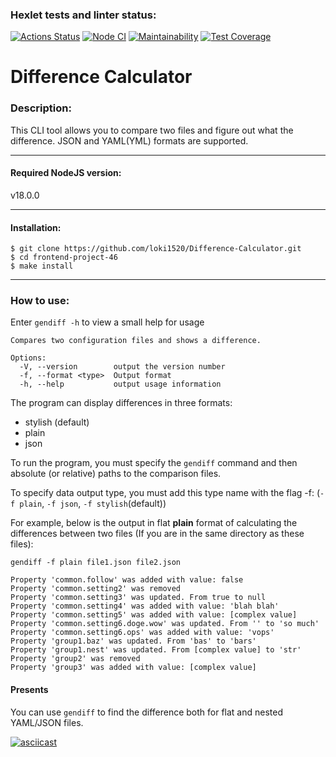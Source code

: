 ### Hexlet tests and linter status:
[![Actions Status](https://github.com/loki1520/frontend-project-46/workflows/hexlet-check/badge.svg)](https://github.com/loki1520/frontend-project-46/actions)
[![Node CI](https://github.com/loki1520/frontend-project-46/actions/workflows/nodejs.yml/badge.svg?branch=main)](https://github.com/loki1520/frontend-project-46/actions/workflows/nodejs.yml)
[![Maintainability](https://api.codeclimate.com/v1/badges/68738663e1d4805a9776/maintainability)](https://codeclimate.com/github/loki1520/frontend-project-46/maintainability)
[![Test Coverage](https://api.codeclimate.com/v1/badges/68738663e1d4805a9776/test_coverage)](https://codeclimate.com/github/loki1520/frontend-project-46/test_coverage)


# Difference Calculator
### Description:
This CLI tool allows you to compare two files and figure out what the difference.
JSON and YAML(YML) formats are supported.

---
#### Required NodeJS version:

v18.0.0

---
#### Installation:

```
$ git clone https://github.com/loki1520/Difference-Calculator.git    
$ cd frontend-project-46
$ make install
```
---
### How to use:
Enter ```gendiff -h``` to view a small help for usage

```Usage: gendiff [options] <filepath1> <filepath2>
Compares two configuration files and shows a difference.

Options:
  -V, --version        output the version number
  -f, --format <type>  Output format
  -h, --help           output usage information
```

The program can display differences in three formats:
* stylish (default)
* plain
* json


To run the program, you must specify the ```gendiff``` command and then absolute (or relative) paths to the comparison files.

To specify data output type, you must add this type name with the flag -f: (```-f plain```, ```-f json```, ```-f stylish```(default))

For example, below is the output in flat **plain** format of calculating the differences between two files 
(If you are in the same directory as these files):

```
gendiff -f plain file1.json file2.json

Property 'common.follow' was added with value: false
Property 'common.setting2' was removed
Property 'common.setting3' was updated. From true to null
Property 'common.setting4' was added with value: 'blah blah'
Property 'common.setting5' was added with value: [complex value]
Property 'common.setting6.doge.wow' was updated. From '' to 'so much'
Property 'common.setting6.ops' was added with value: 'vops'
Property 'group1.baz' was updated. From 'bas' to 'bars'
Property 'group1.nest' was updated. From [complex value] to 'str'
Property 'group2' was removed
Property 'group3' was added with value: [complex value]
```
#### Presents
You can use ```gendiff``` to find the difference both for flat and nested YAML/JSON files.

[![asciicast](https://asciinema.org/a/MSBqrs2WkghzKsE9GFOmwbMMZ.svg)](https://asciinema.org/a/MSBqrs2WkghzKsE9GFOmwbMMZ)
